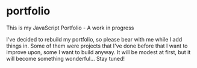 # portfolio
This is my JavaScript Portfolio - A work in progress

I've decided to rebuild my portfolio, so please bear with me while I add things in. Some of them were projects that I've done before that I want to improve upon, some I want to build anyway. It will be modest at first, but it will become something wonderful... Stay tuned!
